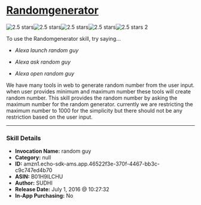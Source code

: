 # [Randomgenerator](http://alexa.amazon.com/#skills/amzn1.echo-sdk-ams.app.46522f3e-370f-4467-bb3c-c9c747ed4b70)
![2.5 stars](../../images/ic_star_black_18dp_1x.png)![2.5 stars](../../images/ic_star_black_18dp_1x.png)![2.5 stars](../../images/ic_star_half_black_18dp_1x.png)![2.5 stars](../../images/ic_star_border_black_18dp_1x.png)![2.5 stars](../../images/ic_star_border_black_18dp_1x.png) 2

To use the Randomgenerator skill, try saying...

* *Alexa launch random guy*

* *Alexa ask random guy*

* *Alexa open random guy*

We have many tools in web to generate random number from the user input. when user provides minimum and maximum number these tools will create random number. This skill provides the random number by asking the maximum number for the random generator. currently we are restricting the maximum number to 1000 for the simplicity but there should not be any restriction based on the user input.

***

### Skill Details

* **Invocation Name:** random guy
* **Category:** null
* **ID:** amzn1.echo-sdk-ams.app.46522f3e-370f-4467-bb3c-c9c747ed4b70
* **ASIN:** B01H9ILCHU
* **Author:** SUDHI
* **Release Date:** July 1, 2016 @ 10:27:32
* **In-App Purchasing:** No
